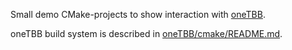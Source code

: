 Small demo CMake-projects to show interaction with [oneTBB](https://github.com/oneapi-src/oneTBB).

oneTBB build system is described in [oneTBB/cmake/README.md](https://github.com/oneapi-src/oneTBB/blob/master/cmake/README.md).
